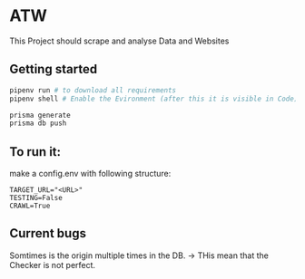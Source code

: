 # ATW

This Project should scrape and analyse Data and Websites

## Getting started

``` Python
pipenv run # to download all requirements
pipenv shell # Enable the Evironment (after this it is visible in Code)
```

``` Bash
prisma generate
prisma db push
```


## To run it:
make a config.env with following structure:
``` enviroment
TARGET_URL="<URL>"
TESTING=False
CRAWL=True
```

## Current bugs
Somtimes is the origin multiple times in the DB.
-> THis mean that the Checker is not perfect.

